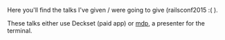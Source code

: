 Here you'll find the talks I've given / were going to give (railsconf2015 :( ).

These talks either use Deckset (paid app) or [mdp](https://github.com/visit1985/mdp), a presenter for the terminal.

